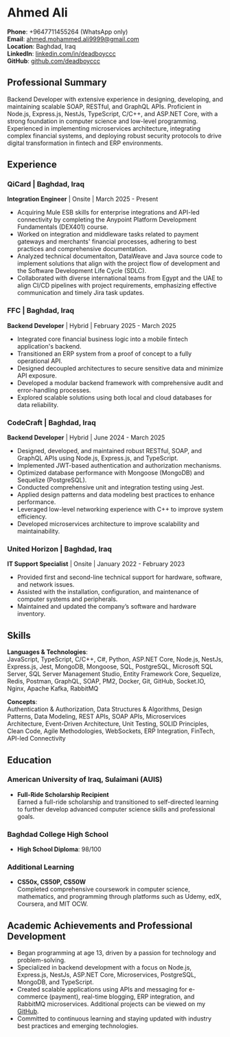 # Ahmed Ali

**Phone**: +9647711455264 (WhatsApp only)  
**Email**: [ahmed.mohammed.ali9999@gmail.com](mailto:ahmed.mohammed.ali9999@gmail.com)  
**Location**: Baghdad, Iraq  
**LinkedIn**: [linkedin.com/in/deadboyccc](https://www.linkedin.com/in/deadboyccc)  
**GitHub**: [github.com/deadboyccc](https://github.com/deadboyccc)

## Professional Summary

Backend Developer with extensive experience in designing, developing, and maintaining scalable SOAP, RESTful, and GraphQL APIs. Proficient in Node.js, Express.js, NestJs, TypeScript, C/C++, and ASP.NET Core, with a strong foundation in computer science and low-level programming. Experienced in implementing microservices architecture, integrating complex financial systems, and deploying robust security protocols to drive digital transformation in fintech and ERP environments.

## Experience

### QiCard | Baghdad, Iraq
**Integration Engineer** | Onsite | March 2025 - Present  
- Acquiring Mule ESB skills for enterprise integrations and API-led connectivity by completing the Anypoint Platform Development Fundamentals (DEX401) course.
- Worked on integration and middleware tasks related to payment gateways and merchants' financial processes, adhering to best practices and comprehensive documentation.
- Analyzed technical documentaiton, DataWeave and Java source code to implement solutions that align with the project flow of development and the Software Development Life Cycle (SDLC).
- Collaborated with diverse international teams from Egypt and the UAE to align CI/CD pipelines with project requirements, emphasizing effective communication and timely Jira task updates.

### FFC | Baghdad, Iraq
**Backend Developer** | Hybrid | February 2025 - March 2025  
- Integrated core financial business logic into a mobile fintech application's backend.  
- Transitioned an ERP system from a proof of concept to a fully operational API.  
- Designed decoupled architectures to secure sensitive data and minimize API exposure.  
- Developed a modular backend framework with comprehensive audit and error-handling processes.  
- Explored scalable solutions using both local and cloud databases for data reliability.

### CodeCraft | Baghdad, Iraq
**Backend Developer** | Hybrid | June 2024 - March 2025  
- Designed, developed, and maintained robust RESTful, SOAP, and GraphQL APIs using Node.js, Express.js, and TypeScript.  
- Implemented JWT-based authentication and authorization mechanisms.  
- Optimized database performance with Mongoose (MongoDB) and Sequelize (PostgreSQL).  
- Conducted comprehensive unit and integration testing using Jest.  
- Applied design patterns and data modeling best practices to enhance performance.  
- Leveraged low-level networking experience with C++ to improve system efficiency.  
- Developed microservices architecture to improve scalability and maintainability.

### United Horizon | Baghdad, Iraq
**IT Support Specialist** | Onsite | January 2022 - February 2023  
- Provided first and second-line technical support for hardware, software, and network issues.  
- Assisted with the installation, configuration, and maintenance of computer systems and peripherals.  
- Maintained and updated the company’s software and hardware inventory.

## Skills

**Languages & Technologies**:  
JavaScript, TypeScript, C/C++, C#, Python, ASP.NET Core, Node.js, NestJs, Express.js, Jest, MongoDB, Mongoose, SQL, PostgreSQL, Microsoft SQL Server, SQL Server Management Studio, Entity Framework Core, Sequelize, Redis, Postman, GraphQL, SOAP, PM2, Docker, Git, GitHub, Socket.IO, Nginx, Apache Kafka, RabbitMQ

**Concepts**:  
Authentication & Authorization, Data Structures & Algorithms, Design Patterns, Data Modeling, REST APIs, SOAP APIs, Microservices Architecture, Event-Driven Architecture, Unit Testing, SOLID Principles, Clean Code, Agile Methodologies, WebSockets, ERP Integration, FinTech, API-led Connectivity

## Education

### American University of Iraq, Sulaimani (AUIS)
- **Full-Ride Scholarship Recipient**  
  Earned a full-ride scholarship and transitioned to self-directed learning to further develop advanced computer science skills and professional goals.

### Baghdad College High School
- **High School Diploma**: 98/100

### Additional Learning
- **CS50x, CS50P, CS50W**  
  Completed comprehensive coursework in computer science, mathematics, and programming through platforms such as Udemy, edX, Coursera, and MIT OCW.

## Academic Achievements and Professional Development

- Began programming at age 13, driven by a passion for technology and problem-solving.  
- Specialized in backend development with a focus on Node.js, Express.js, NestJs, ASP.NET Core, Microservices, PostgreSQL, MongoDB, and TypeScript.  
- Created scalable applications using APIs and messaging for e-commerce (payment), real-time blogging, ERP integration, and RabbitMQ microservices. Additional projects can be viewed on my [GitHub](https://github.com/deadboyccc).  
- Committed to continuous learning and staying updated with industry best practices and emerging technologies.
